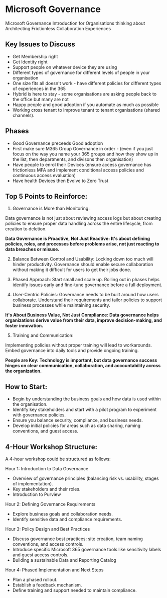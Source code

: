 # Microsoft Governance
Microsoft Governance Introduction for Organisations thinking about Architecting Frictionless Collaboration Experiences 

## Key Issues to Discuss
* Get Membership right
* Get Identity right
* Support people on whatever device they are using
* Different types of governance for different levels of people in your organisation
* One size fits all doesn't work - have different policies for different types of experiences in the 365
* Hybrid is here to stay - some organisations are asking people back to the office but many are not
* Happy people and good adoption if you automate as much as possible
* Working cross tenant to improve tenant to tenant organisations (shared channels).

## Phases
* Good Governance preceeds Good adoption
* First make sure M365 Group Governance in order - (even if you just focus on the way you name your 365 groups and how they show up in the list, then departments, and divisons then organisation)
* Have people to enrol their Devices (ensure access governance has frictionless MFA and implement conditional access policies and continuous access evaluation)
* Have health Devices then Evolve to Zero Trust

## Top 5 Points to Reinforce:

1. Governance is More than Monitoring:

Data governance is not just about reviewing access logs but about creating policies to ensure proper data handling across the entire lifecycle, from creation to deletion.

**Data Governance is Proactive, Not Just Reactive: It's about defining policies, roles, and processes before problems arise, not just reacting to data breaches or misuse.**

2. Balance Between Control and Usability: Locking down too much will hinder productivity. Governance should enable secure collaboration without making it difficult for users to get their jobs done.

3. Phased Approach: Start small and scale up. Rolling out in phases helps identify issues early and fine-tune governance before a full deployment.

4. User-Centric Policies: Governance needs to be built around how users collaborate. Understand their requirements and tailor policies to support business processes while maintaining security.

**It's About Business Value, Not Just Compliance: Data governance helps organizations derive value from their data, improve decision-making, and foster innovation.**

5. Training and Communication:

Implementing policies without proper training will lead to workarounds. Embed governance into daily tools and provide ongoing training.

**People are Key: Technology is important, but data governance success hinges on clear communication, collaboration, and accountability across the organization.**

## How to Start:

* Begin by understanding the business goals and how data is used within the organisation.
* Identify key stakeholders and start with a pilot program to experiment with governance policies. 
* Ensure you balance security, compliance, and business needs. 
* Develop initial policies for areas such as data sharing, naming conventions, and guest access.

## 4-Hour Workshop Structure:

A 4-hour workshop could be structured as follows:

Hour 1: Introduction to Data Governance
* Overview of governance principles (balancing risk vs. usability, stages of implementation).
* Key stakeholders and their roles.
* Introduction to Purview

Hour 2: Defining Governance Requirements
* Explore business goals and collaboration needs.
* Identify sensitive data and compliance requirements.

Hour 3: Policy Design and Best Practices
* Discuss governance best practices: site creation, team naming conventions, and access controls.
* Introduce specific Microsoft 365 governance tools like sensitivity labels and guest access controls.
* Building a sustainable Data and Reporting Catalog

Hour 4: Phased Implementation and Next Steps
* Plan a phased rollout.
* Establish a feedback mechanism.
* Define training and support needed to maintain compliance.

